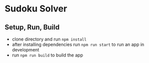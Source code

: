 # Sudoku Solver

## Setup, Run, Build
- clone directory and run `npm install`
- after installing dependencies run `npm run start` to run an app in development
- run `npm run build` to build the app